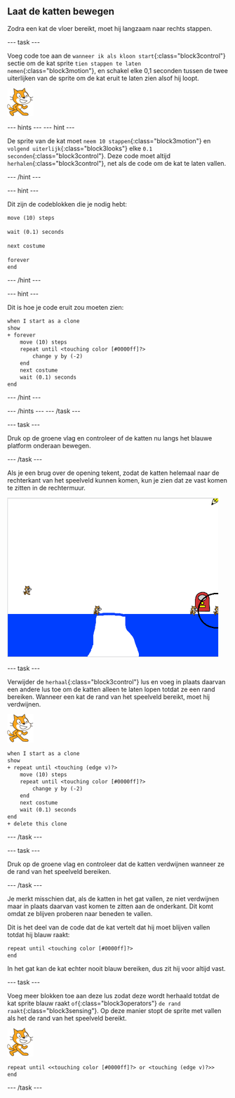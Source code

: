 ## Laat de katten bewegen

Zodra een kat de vloer bereikt, moet hij langzaam naar rechts stappen.

--- task ---

Voeg code toe aan de `wanneer ik als kloon start`{:class="block3control"} sectie om de kat sprite `tien stappen te laten nemen`{:class="block3motion"}, en schakel elke 0,1 seconden tussen de twee uiterlijken van de sprite om de kat eruit te laten zien alsof hij loopt.

![Kat sprite](images/cat-sprite.png)

--- hints --- --- hint ---

De sprite van de kat moet `neem 10 stappen`{:class="block3motion"} en `volgend uiterlijk`{:class="block3looks"} elke `0.1 seconden`{:class="block3control"}. Deze code moet altijd `herhalen`{:class="block3control"}, net als de code om de kat te laten vallen.

--- /hint ---

--- hint ---

Dit zijn de codeblokken die je nodig hebt:

```blocks3
move (10) steps

wait (0.1) seconds

next costume

forever
end
```

--- /hint ---

--- hint ---

Dit is hoe je code eruit zou moeten zien:

```blocks3
when I start as a clone
show
+ forever
    move (10) steps
    repeat until <touching color [#0000ff]?>
        change y by (-2)
    end
    next costume
    wait (0.1) seconds
end
```

--- /hint ---

--- /hints --- --- /task ---

--- task ---

Druk op de groene vlag en controleer of de katten nu langs het blauwe platform onderaan bewegen.

--- /task ---

Als je een brug over de opening tekent, zodat de katten helemaal naar de rechterkant van het speelveld kunnen komen, kun je zien dat ze vast komen te zitten in de rechtermuur.

![Zwervende katten aan de rand](images/flailing-at-edge.png)

--- task ---

Verwijder de `herhaal`{:class="block3control"} lus en voeg in plaats daarvan een andere lus toe om de katten alleen te laten lopen totdat ze een rand bereiken. Wanneer een kat de rand van het speelveld bereikt, moet hij verdwijnen.

![Kat sprite](images/cat-sprite.png)

```blocks3
when I start as a clone
show
+ repeat until <touching (edge v)?>
    move (10) steps
    repeat until <touching color [#0000ff]?>
        change y by (-2)
    end
    next costume
    wait (0.1) seconds
end
+ delete this clone
```

--- /task ---

--- task ---

Druk op de groene vlag en controleer dat de katten verdwijnen wanneer ze de rand van het speelveld bereiken.

--- /task ---

Je merkt misschien dat, als de katten in het gat vallen, ze niet verdwijnen maar in plaats daarvan vast komen te zitten aan de onderkant. Dit komt omdat ze blijven proberen naar beneden te vallen.

Dit is het deel van de code dat de kat vertelt dat hij moet blijven vallen totdat hij blauw raakt:

```blocks3
repeat until <touching color [#0000ff]?>
end
```

In het gat kan de kat echter nooit blauw bereiken, dus zit hij voor altijd vast.

--- task ---

Voeg meer blokken toe aan deze lus zodat deze wordt herhaald totdat de kat sprite blauw raakt `of`{:class="block3operators"} `de rand raakt`{:class="block3sensing"}. Op deze manier stopt de sprite met vallen als het de rand van het speelveld bereikt.

![Kat sprite](images/cat-sprite.png)

```blocks3
repeat until <<touching color [#0000ff]?> or <touching (edge v)?>>
end
```

--- /task ---